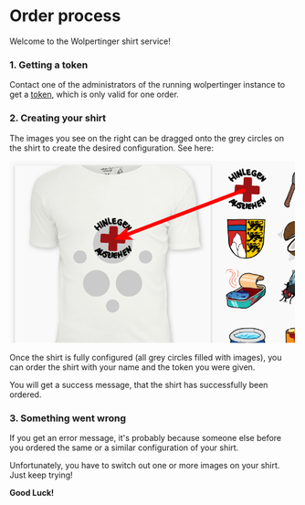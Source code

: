 # Order process

Welcome to the Wolpertinger shirt service!

### 1. Getting a token

Contact one of the administrators of the running wolpertinger instance to get a [token](https://en.wikipedia.org/wiki/Universally_unique_identifier), which is only valid for one order.

### 2. Creating your shirt

The images you see on the right can be dragged onto the grey circles on the shirt to create the desired configuration. See here:

<img src="dragging.png" width="500"/>

Once the shirt is fully configured (all grey circles filled with images), you can order the shirt with your name and the token you were given.

You will get a success message, that the shirt has successfully been ordered.

### 3. Something went wrong

If you get an error message, it's probably because someone else before you ordered the same or a similar configuration of your shirt.

Unfortunately, you have to switch out one or more images on your shirt. Just keep trying!

<b>Good Luck!</b>